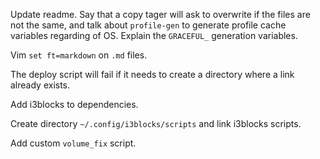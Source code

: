 Update readme. Say that a copy tager will ask to overwrite if the files
are not the same, and talk about `profile-gen` to generate profile cache
variables regarding of OS. Explain the `GRACEFUL_` generation variables.

Vim `set ft=markdown` on `.md` files.

The deploy script will fail if it needs to create a directory where a link
already exists.

Add i3blocks to dependencies.

Create directory `~/.config/i3blocks/scripts` and link i3blocks scripts.

Add custom `volume_fix` script.
